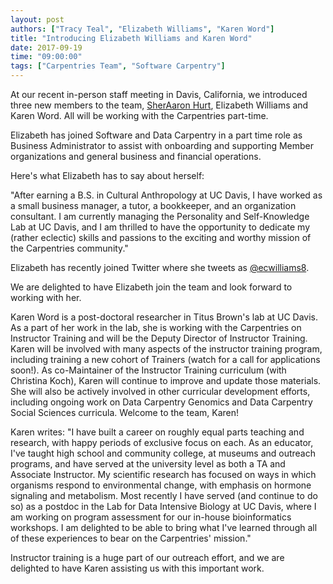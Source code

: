 ```yaml
---
layout: post
authors: ["Tracy Teal", "Elizabeth Williams", "Karen Word"]
title: "Introducing Elizabeth Williams and Karen Word"
date: 2017-09-19
time: "09:00:00"
tags: ["Carpentries Team", "Software Carpentry"] 
---
```


At our recent in-person staff meeting in Davis, California, we introduced three new members to the team, [SherAaron Hurt](https://software-carpentry.org/blog/2017/09/announce-sher.html), Elizabeth Williams and Karen Word. All will be working with the Carpentries part-time.

Elizabeth has joined Software and Data Carpentry in a part time role as Business Administrator to assist with onboarding and supporting Member organizations and general business and financial operations.

Here's what Elizabeth has to say about herself: 

"After earning a B.S. in Cultural Anthropology at UC Davis, I have worked as a small business manager, a tutor, a bookkeeper, and an organization consultant. 
I am currently managing the Personality and Self-Knowledge Lab at UC Davis, and I am thrilled to have the opportunity to dedicate my (rather eclectic) 
skills and passions to the exciting and worthy mission of the Carpentries community." 

Elizabeth has recently joined Twitter where she tweets as [@ecwilliams8](https://twitter.com/ecwilliams8).

We are delighted to have Elizabeth join the team and look forward to working with her. 

Karen Word is a post-doctoral researcher in Titus Brown's lab at UC Davis. As a part of her work in the lab, she is working with the Carpentries on Instructor 
Training and will be the Deputy Director of Instructor Training. Karen will be involved with many aspects of the instructor training program, 
including training a new cohort of Trainers (watch for a call for applications soon!). As co-Maintainer of the Instructor Training curriculum 
(with Christina Koch), Karen will continue to improve and update those materials. She will also be actively involved in other 
curricular development efforts, including ongoing work on Data Carpentry Genomics and Data Carpentry Social Sciences curricula. Welcome to the team, Karen!

Karen writes: "I have built a career on roughly equal parts teaching and research, with happy periods of exclusive focus on each. As an educator, I've taught high school and 
community college, at museums and outreach programs, and have served at the university level as both a TA and Associate Instructor. My 
scientific research has focused on ways in which organisms respond to environmental change, with emphasis on hormone signaling and metabolism. 
Most recently I have served (and continue to do so) as a postdoc in the Lab for Data Intensive Biology at UC Davis, where I am working on program 
assessment for our in-house bioinformatics workshops. I am delighted to be able to bring what I've learned through all of these experiences to bear on the Carpentries' mission."

Instructor training is a huge part of our outreach effort, and we are delighted to have Karen assisting us with this important work.
